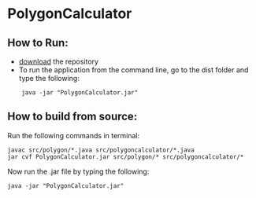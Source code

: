 PolygonCalculator
=================



How to Run:
-----------

- [download](https://github.com/mizanRahman/PolygonCalculator/archive/master.zip) the repository 
- To run the application from the command line, go to the dist folder and type the following:

```
	java -jar "PolygonCalculator.jar" 
```



How to build from source:
-------------------------

Run the following commands in terminal:

	javac src/polygon/*.java src/polygoncalculator/*.java
	jar cvf PolygonCalculator.jar src/polygon/* src/polygoncalculator/* 

Now run the .jar file by typing the following:
	
	java -jar "PolygonCalculator.jar" 

